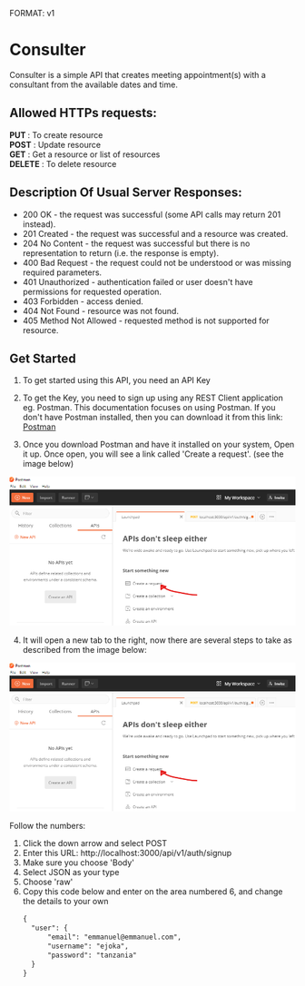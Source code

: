 FORMAT: v1

# Consulter

Consulter is a simple API that creates meeting appointment(s) with a consultant from the available dates and time.

## Allowed HTTPs requests:

<strong>PUT </strong>    : To create resource <br>
<strong>POST</strong>    : Update resource<br>
<strong>GET</strong>     : Get a resource or list of resources<br>
<strong>DELETE</strong>  : To delete resource<br>

## Description Of Usual Server Responses:

<ul>
<li>200 OK - the request was successful (some API calls may return 201 instead).</li>
<li>201 Created - the request was successful and a resource was created.</li>
<li>204 No Content - the request was successful but there is no representation to return (i.e. the response is empty).</li>
<li>400 Bad Request - the request could not be understood or was missing required parameters.</li>
<li>401 Unauthorized - authentication failed or user doesn't have permissions for requested operation.</li>
<li>403 Forbidden - access denied.</li>
<li>404 Not Found - resource was not found.</li>
<li>405 Method Not Allowed - requested method is not supported for resource.</li>
</ul>

## Get Started

1. To get started using this API, you need an API Key

2. To get the Key, you need to sign up using any REST Client application eg. Postman. This documentation focuses on 
using Postman. If you don't have Postman installed, then you can download it from this link: <a href="https://www.postman.com/downloads/">Postman</a>

3. Once you download Postman and have it installed on your system, Open it up. Once open, you will see a link called
'Create a request'. (see the image below)

![screenshot](./app/docs/open.png)

4. It will open a new tab to the right, now there are several steps to take as described from the image below:

![screenshot](./app/docs/open.png)

Follow the numbers: 
 <ol start="1">
 <li>Click the down arrow and select POST</li>
 <li>Enter this URL: http://localhost:3000/api/v1/auth/signup</li>
 <li>Make sure you choose 'Body'</li>
 <li>Select JSON as your type</li>
 <li>Choose 'raw'</li>
 <li> Copy this code below and enter on the area numbered 6, and change the details to your own
 
    {
      "user": {
          "email": "emmanuel@emmanuel.com",
          "username": "ejoka",
          "password": "tanzania"
      }
    }
</li>

 </ol>
